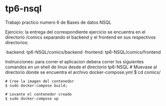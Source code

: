 # tp6-nsql
Trabajo practico numero 6 de Bases de datos NSQL

Ejercicio: la entrega del correspondiente ejercicio se encuentra en el directorio /comics
separando el backend y el frontend en sus respectivos directorios:

·backend: tp6-NSQL/comics/backend
·frontend: tp6-NSQL/comics/frontend

Instrucciones: para correr el aplicacion debera correr los siguientes comandos en un shell de linux desde el directorio tp6-NSQL
    # Muevase al directorio donde se encuentra el archivo docker-compose.yml
    $ cd comics/

    # Cree la imagen del contenedor
    $ sudo docker-compose build;

    # Levante el contenedor creado
    $ sudo docker-compose up
